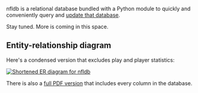 nfldb is a relational database bundled with a Python module to quickly and 
conveniently query and
[update that database](https://github.com/BurntSushi/nfldb/wiki/Updating-nfldb-with-real-time-data).

Stay tuned. More is coming in this space.


## Entity-relationship diagram

Here's a condensed version that excludes play and player statistics:

[![Shortened ER diagram for nfldb](http://burntsushi.net/stuff/nfldb/nfldb-condensed.png)](http://burntsushi.net/stuff/nfldb/nfldb-condensed.pdf)

There is also a [full PDF version](http://burntsushi.net/stuff/nfldb/nfldb.pdf)
that includes every column in the database.

